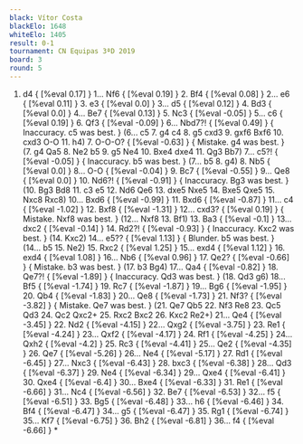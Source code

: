 ```yaml
---
black: Vítor Costa
blackElo: 1648
whiteElo: 1405
result: 0-1
tournament: CN Equipas 3ªD 2019
board: 3
round: 5
---
```


1. d4 { [%eval 0.17] } 1... Nf6 { [%eval 0.19] } 2. Bf4 { [%eval 0.08] } 2... e6 { [%eval 0.11] } 3. e3 { [%eval 0.0] } 3... d5 { [%eval 0.12] } 4. Bd3 { [%eval 0.0] } 4... Be7 { [%eval 0.13] } 5. Nc3 { [%eval -0.05] } 5... c6 { [%eval 0.19] } 6. Qf3 { [%eval -0.09] } 6... Nbd7?! { [%eval 0.49] } { Inaccuracy. c5 was best. } (6... c5 7. g4 c4 8. g5 cxd3 9. gxf6 Bxf6 10. cxd3 O-O 11. h4) 7. O-O-O? { [%eval -0.63] } { Mistake. g4 was best. } (7. g4 Qa5 8. Ne2 b5 9. g5 Ne4 10. Bxe4 dxe4 11. Qg3 Bb7) 7... c5?! { [%eval -0.05] } { Inaccuracy. b5 was best. } (7... b5 8. g4) 8. Nb5 { [%eval 0.0] } 8... O-O { [%eval -0.04] } 9. Bc7 { [%eval -0.55] } 9... Qe8 { [%eval 0.0] } 10. Nd6?! { [%eval -0.91] } { Inaccuracy. Bg3 was best. } (10. Bg3 Bd8 11. c3 e5 12. Nd6 Qe6 13. dxe5 Nxe5 14. Bxe5 Qxe5 15. Nxc8 Rxc8) 10... Bxd6 { [%eval -0.99] } 11. Bxd6 { [%eval -0.87] } 11... c4 { [%eval -1.02] } 12. Bxf8 { [%eval -1.31] } 12... cxd3? { [%eval 0.19] } { Mistake. Nxf8 was best. } (12... Nxf8 13. Bf1) 13. Ba3 { [%eval -0.1] } 13... dxc2 { [%eval -0.14] } 14. Rd2?! { [%eval -0.93] } { Inaccuracy. Kxc2 was best. } (14. Kxc2) 14... e5?? { [%eval 1.13] } { Blunder. b5 was best. } (14... b5 15. Ne2) 15. Rxc2 { [%eval 1.25] } 15... exd4 { [%eval 1.12] } 16. exd4 { [%eval 1.08] } 16... Nb6 { [%eval 0.96] } 17. Qe2? { [%eval -0.66] } { Mistake. b3 was best. } (17. b3 Bg4) 17... Qa4 { [%eval -0.82] } 18. Qe7?! { [%eval -1.89] } { Inaccuracy. Qd3 was best. } (18. Qd3 g6) 18... Bf5 { [%eval -1.74] } 19. Rc7 { [%eval -1.87] } 19... Bg6 { [%eval -1.95] } 20. Qb4 { [%eval -1.83] } 20... Qe8 { [%eval -1.73] } 21. Nf3? { [%eval -3.82] } { Mistake. Qe7 was best. } (21. Qe7 Qb5 22. Nf3 Re8 23. Qc5 Qd3 24. Qc2 Qxc2+ 25. Rxc2 Bxc2 26. Kxc2 Re2+) 21... Qe4 { [%eval -3.45] } 22. Nd2 { [%eval -4.15] } 22... Qxg2 { [%eval -3.75] } 23. Re1 { [%eval -4.24] } 23... Qxf2 { [%eval -4.17] } 24. Rf1 { [%eval -4.25] } 24... Qxh2 { [%eval -4.2] } 25. Rc3 { [%eval -4.41] } 25... Qe2 { [%eval -4.35] } 26. Qe7 { [%eval -5.26] } 26... Ne4 { [%eval -5.17] } 27. Rd1 { [%eval -6.45] } 27... Nxc3 { [%eval -6.43] } 28. bxc3 { [%eval -6.38] } 28... Qd3 { [%eval -6.37] } 29. Ne4 { [%eval -6.34] } 29... Qxe4 { [%eval -6.41] } 30. Qxe4 { [%eval -6.4] } 30... Bxe4 { [%eval -6.33] } 31. Re1 { [%eval -6.66] } 31... Nc4 { [%eval -6.56] } 32. Be7 { [%eval -6.53] } 32... f5 { [%eval -6.51] } 33. Bg5 { [%eval -6.48] } 33... h6 { [%eval -6.46] } 34. Bf4 { [%eval -6.47] } 34... g5 { [%eval -6.47] } 35. Rg1 { [%eval -6.74] } 35... Kf7 { [%eval -6.75] } 36. Bh2 { [%eval -6.81] } 36... f4 { [%eval -6.66] } *
